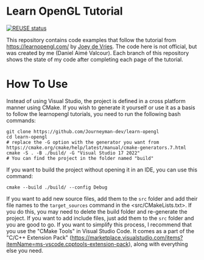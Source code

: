 <!--
SPDX-FileCopyrightText: Joey De Vries

SPDX-License-Identifier: CC-BY-4.0
-->

# Learn OpenGL Tutorial

[![REUSE status](https://api.reuse.software/badge/git.fsfe.org/reuse/api)](https://api.reuse.software/info/git.fsfe.org/reuse/api)

This repository contains code examples that follow the tutorial from <https://learnopengl.com/> by [Joey de Vries](https://twitter.com/JoeyDeVriez). The code here is not official, but was created by me (Daniel Aimé Valcour). Each branch of this repository shows the state of my code after completing each page of the tutorial.

# How To Use
Instead of using Visual Studio, the project is defined in a cross platform manner using CMake. If you wish to generate it yourself or use it as a basis to follow the learnopengl tutorials, you need to run the following bash commands:

    git clone https://github.com/Journeyman-dev/learn-opengl
    cd learn-opengl
    # replace the -G option with the generator you want from https://cmake.org/cmake/help/latest/manual/cmake-generators.7.html
    cmake -S . -B ./build/ -G "Visual Studio 17 2022" 
    # You can find the project in the folder named "build"

If you want to build the project without opening it in an IDE, you can use this command:

    cmake --build ./build/ --config Debug

If you want to add new source files, add them to the `src` folder and add their file names to the `target_sources` command in the <src/CMakeLists.txt>. If you do this, you may need to delete the build folder and re-generate the project. If you want to add include files, just add them to the `src` folder and you are good to go.
If you want to simplify this process, I recommend that you use the "CMake Tools" in Visual Studio Code. It comes as a part of the "C/C++ Extension Pack" (<https://marketplace.visualstudio.com/items?itemName=ms-vscode.cpptools-extension-pack>), along with everything else you need.

